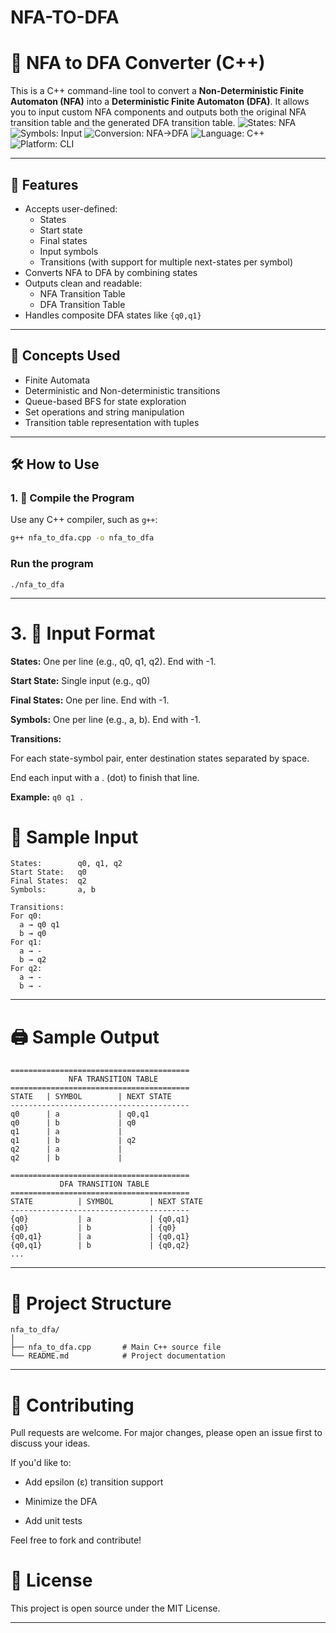 # NFA-TO-DFA
# 🔁 NFA to DFA Converter (C++)

This is a C++ command-line tool to convert a **Non-Deterministic Finite Automaton (NFA)** into a **Deterministic Finite Automaton (DFA)**. It allows you to input custom NFA components and outputs both the original NFA transition table and the generated DFA transition table.
![States: NFA](https://img.shields.io/badge/States-yellow?style=flat-square&logo=appveyor&logoColor=black)
![Symbols: Input](https://img.shields.io/badge/Symbols-blue?style=flat-square&logo=typescript&logoColor=white)
![Conversion: NFA→DFA](https://img.shields.io/badge/Conversion-yellow?style=flat-square&logo=visual-studio-code&logoColor=black)
![Language: C++](https://img.shields.io/badge/Language-C++-blue?style=flat-square&logo=c%2B%2B&logoColor=white)
![Platform: CLI](https://img.shields.io/badge/Platform-CLI-yellow?style=flat-square&logo=gnu-bash&logoColor=black)


---

## 🚀 Features

- Accepts user-defined:
  - States
  - Start state
  - Final states
  - Input symbols
  - Transitions (with support for multiple next-states per symbol)
- Converts NFA to DFA by combining states
- Outputs clean and readable:
  - NFA Transition Table
  - DFA Transition Table
- Handles composite DFA states like `{q0,q1}`

---

## 🧠 Concepts Used

- Finite Automata
- Deterministic and Non-deterministic transitions
- Queue-based BFS for state exploration
- Set operations and string manipulation
- Transition table representation with tuples

---

## 🛠️ How to Use

### 1. 🔧 Compile the Program

Use any C++ compiler, such as `g++`:

```bash
g++ nfa_to_dfa.cpp -o nfa_to_dfa
```
### Run the program

```
./nfa_to_dfa
```
---

# 3. 🧾 Input Format
**States:** One per line (e.g., q0, q1, q2). End with -1.

**Start State:** Single input (e.g., q0)

**Final States:** One per line. End with -1.

**Symbols:** One per line (e.g., a, b). End with -1.

**Transitions:**

For each state-symbol pair, enter destination states separated by space.

End each input with a . (dot) to finish that line.

**Example:** ```q0 q1 .```

# 🧪 Sample Input
```
States:        q0, q1, q2
Start State:   q0
Final States:  q2
Symbols:       a, b

Transitions:
For q0:
  a → q0 q1
  b → q0
For q1:
  a → -
  b → q2
For q2:
  a → -
  b → -
```
---
# 🖨️ Sample Output
```
========================================
             NFA TRANSITION TABLE        
========================================
STATE   | SYMBOL        | NEXT STATE
----------------------------------------
q0      | a             | q0,q1
q0      | b             | q0
q1      | a             | 
q1      | b             | q2
q2      | a             | 
q2      | b             | 

========================================
           DFA TRANSITION TABLE          
========================================
STATE          | SYMBOL        | NEXT STATE
----------------------------------------
{q0}           | a             | {q0,q1}
{q0}           | b             | {q0}
{q0,q1}        | a             | {q0,q1}
{q0,q1}        | b             | {q0,q2}
...
```
---

# 📂 Project Structure
```
nfa_to_dfa/
│
├── nfa_to_dfa.cpp       # Main C++ source file
└── README.md            # Project documentation
```
---

# 🤝 Contributing
Pull requests are welcome. For major changes, please open an issue first to discuss your ideas.

If you'd like to:

- Add epsilon (ε) transition support

- Minimize the DFA

- Add unit tests

Feel free to fork and contribute!

# 📄 License
This project is open source under the MIT License.

---

